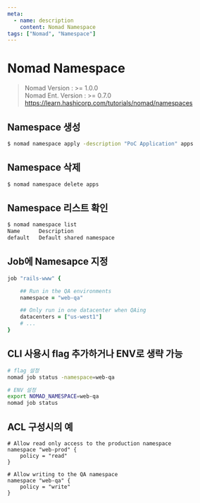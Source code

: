 ```yaml
---
meta:
  - name: description
    content: Nomad Namespace
tags: ["Nomad", "Namespace"]
---
```


# Nomad Namespace

> Nomad Version : >=  1.0.0  
> Nomad Ent. Version : >= 0.7.0  
> <https://learn.hashicorp.com/tutorials/nomad/namespaces>

## Namespace 생성
```bash
$ nomad namespace apply -description "PoC Application" apps
```

## Namespace 삭제
```bash
$ nomad namespace delete apps
```

## Namespace 리스트 확인
```bash
$ nomad namespace list
Name      Description
default   Default shared namespace
```

## Job에 Namesapce 지정
```ruby
job "rails-www" {

    ## Run in the QA environments
    namespace = "web-qa"

    ## Only run in one datacenter when QAing
    datacenters = ["us-west1"]
    # ...
}
```

## CLI 사용시 flag 추가하거나 ENV로 생략 가능
```bash
# flag 설정
nomad job status -namespace=web-qa

# ENV 설정
export NOMAD_NAMESPACE=web-qa
nomad job status
```

## ACL 구성시의 예
```hcl
# Allow read only access to the production namespace
namespace "web-prod" {
    policy = "read"
}

# Allow writing to the QA namespace
namespace "web-qa" {
    policy = "write"
}
```